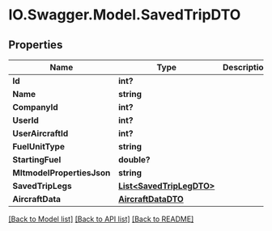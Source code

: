 # IO.Swagger.Model.SavedTripDTO
## Properties

Name | Type | Description | Notes
------------ | ------------- | ------------- | -------------
**Id** | **int?** |  | [optional] 
**Name** | **string** |  | [optional] 
**CompanyId** | **int?** |  | 
**UserId** | **int?** |  | [optional] 
**UserAircraftId** | **int?** |  | [optional] 
**FuelUnitType** | **string** |  | [optional] 
**StartingFuel** | **double?** |  | [optional] 
**MltmodelPropertiesJson** | **string** |  | [optional] 
**SavedTripLegs** | [**List&lt;SavedTripLegDTO&gt;**](SavedTripLegDTO.md) |  | [optional] 
**AircraftData** | [**AircraftDataDTO**](AircraftDataDTO.md) |  | [optional] 

[[Back to Model list]](../README.md#documentation-for-models) [[Back to API list]](../README.md#documentation-for-api-endpoints) [[Back to README]](../README.md)

